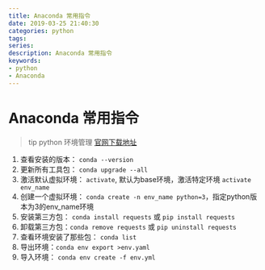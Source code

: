 ```yaml
---
title: Anaconda 常用指令
date: 2019-03-25 21:40:30
categories: python
tags:
series:
description: Anaconda 常用指令
keywords: 
- python
- Anaconda
---
```


# Anaconda 常用指令
> tip python 环境管理
[官网下载地址](https://www.anaconda.com/distribution/)

1. 查看安装的版本：  `conda --version`
2. 更新所有工具包：   `conda upgrade --all`
3. 激活默认虚拟环境：     `activate`, 默认为base环境，激活特定环境 `activate env_name`
4. 创建一个虚拟环境：  `conda create -n env_name python=3`，指定python版本为3的env_name环境
5. 安装第三方包： `conda install requests` 或 `pip install requests`
6. 卸载第三方包：`conda remove requests` 或 `pip uninstall requests`
7. 查看环境安装了那些包： `conda list`
8. 导出环境：`conda env export >env.yaml`
9. 导入环境： `conda env create -f env.yml`